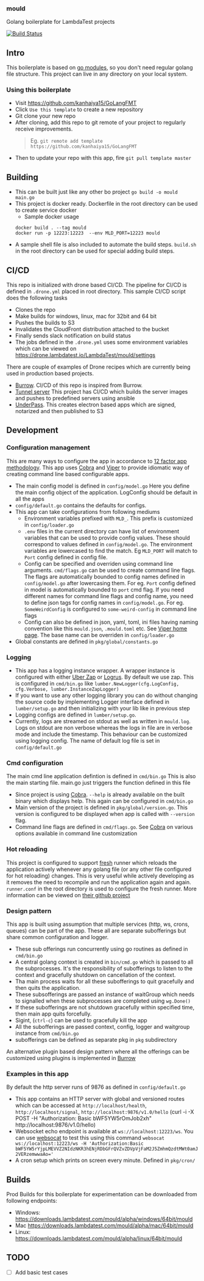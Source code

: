 ### mould
Golang boilerplate for LambdaTest projects

[![Build Status](https://drone.lambdatest.io/api/badges/LambdaTest/mould/status.svg)](https://drone.lambdatest.io/LambdaTest/mould)

## Intro
This boilerplate is based on [go modules](https://blog.golang.org/using-go-modules), so you don't need regular golang file structure. This
project can live in any directory on your local system.


### Using this boilerplate
- Visit https://github.com/kanhaiya15/GoLangFMT
- Click `Use this template` to create a new repository
- Git clone your new repo
- After cloning, add this repo to git remote of your project to regularly receive improvements.
  > Eg. `git remote add template https://github.com/kanhaiya15/GoLangFMT`
- Then to update your repo with this app, fire `git pull template master`

## Building
- This can be built just like any other bo project `go build -o mould main.go`
- This project is docker ready. Dockerfile in the root directory can be used to create service docker
  - Sample docker usage
  ```
  docker build . --tag mould
  docker run -p 12223:12223  --env MLD_PORT=12223 mould
  ```
- A sample shell file is also included to automate the build steps. `build.sh` in the root directory can be used for special adding build steps.

## CI/CD
This repo is initialized with drone based CI/CD. The pipeline for CI/CD is defined in `.drone.yml` placed in root directory. This sample CI/CD script does the following tasks
- Clones the repo
- Make builds for windows, linux, mac for 32bit and 64 bit
- Pushes the builds to S3
- Invalidates the CloudFront distribution attached to the bucket
- Finally sends slack notification on build status
- The jobs defined in the `.drone.yml` uses some environment variables which can be viewed on https://drone.lambdatest.io/LambdaTest/mould/settings

There are couple of examples of Drone recipes which are currently being used in production based projects.
- [Burrow](https://github.com/LambdaTest/burrow). CI/CD of this repo is inspired from Burrow.
- [Tunnel server](https://github.com/LambdaTest/tunnel-server) This project has CI/CD which builds the server images and pushes to predefined servers using ansible
- [UnderPass](https://github.com/LambdaTest/underpass). This creates electron based apps which are signed, notarized and then published to S3


## Development

### Configuration management
This are many ways to configure the app in accordance to [12 factor app methodology](https://12factor.net/). This app uses [Cobra](https://github.com/spf13/cobra) and [Viper](https://github.com/spf13/viper) to provide idiomatic way of creating command line based configurable apps.
- The main config model is defined in `config/model.go` Here you define the main config object of the application. LogConfig should be default in all the apps
- `config/default.go` contains the defaults for configs.
- This app can take configurations from following mediums
  - Environment variables prefixed with `MLD_`. This prefix is customized in `config/loader.go`
  - `.env` files in the current directory can have list of environment variables that can be used to provide config values. These should correspond to values defined in `config/model.go`. The environment variables are lowercased to find the match. Eg `MLD_PORT` will match to `Port` config defined in config file.
  - Config can be specified and overriden using command line arguments. `cmd/flags.go` can be used to create command line flags. The flags are automatically bounded to config names defined in `config/model.go` after lowercasing them. For eg. `Port` config defined in model is automatically bounded to `port` cmd flag. If you need different names for command line flags and config name, you need to define json tags for config names in `config/model.go`.  For eg. `SomeWeirdConfig` is configured to `some-weird-config` in command line flags
  - Config can also be defined in json, yaml, toml, ini files having naming convention like this `mould.json`, `.mould.toml` etc. See [Viper home page](https://github.com/spf13/viper). The base name can be overriden in `config/loader.go`
- Global constants are defined in `pkg/global/constants.go`

### Logging
- This app has a logging instance wrapper. A wrapper instance is configured with either [Uber Zap](https://github.com/uber-go/zap) or [Logrus](https://github.com/sirupsen/logrus). By default we use zap. This is configured in `cmd/bin.go` like `lumber.NewLogger(cfg.LogConfig, cfg.Verbose, lumber.InstanceZapLogger)`
- If you want to use any other logging library you can do without changing the source code by implementing Logger interface defined in `lumber/setup.go` and then initializing with your lib like in previous step
- Logging configs are defined in `lumber/setup.go`.
- Currently, logs are streamed on stdout as well as written in `mould.log`. Logs on stdout are non verbose whereas the logs in file are in verbose mode and include the timestamp. This behaviour can be customized using logging config. The name of default log file is set in `config/default.go`

### Cmd configuration
The main cmd line application defintion is defined in `cmd/bin.go` This is also the main starting file. main.go just triggers the function defined in this file
- Since project is using [Cobra](https://github.com/spf13/cobra). `--help` is already available on the built binary which displays help. This again can be configured in `cmd/bin.go`
- Main version of the project is defined in `pkg/global/version.go`. This version is configured to be displayed when app is called with `--version` flag.
- Command line flags are defined in `cmd/flags.go`. See [Cobra](https://github.com/spf13/cobra) on various options available in command line customization

### Hot reloading
This project is configured to support [fresh](https://github.com/gravityblast/fresh) runner which reloads the application actively whenever any golang file (or any other file configured for hot reloading) changes. This is very useful while actively developing as it removes the need to recompile and run the application again and again. `runner.conf` in the root directory is used to configure the fresh runner. More information can be viewed on [their github project](https://github.com/gravityblast/fresh)

### Design pattern
This app is built using assumption that multiple services (http, ws, crons, queues) can be part of the app. These all are separate subofferings but share common configuration and logger.
- These sub offerings run concurrently using go routines as defined in `cmd/bin.go`
- A central golang context is created in `bin/cmd.go` which is passed to all the subprocesses. It's the responsibility of subofferings to listen to the context and gracefully shutdown on cancellation of the context.
- Tha main process waits for all these subofferings to quit gracefully and then quits the application.
- These subsofferings are passed an instance of waitGroup which needs to signalled when these subprocesses are completed using `wg.Done()`
- If these subofferings are not shutdown gracefully within specified time, then main app quits forcefully.
- Sigint, (`ctrl-c`) can be used to gracefully kill the app
- All the subofferings are passed context, config, logger and waitgroup instance from `cmd/bin.go`
- subofferings can be defined as separate pkg in `pkg` subdirectory

An alternative plugin based design pattern where all the offerings can be customized using plugins is implemented in [Burrow](https://github.com/LambdaTest/burrow)

### Examples in this app
 By default the http server runs of 9876 as defined in `config/default.go`
- This app contains an HTTP server with global and versioned routes which can be accessed at `http://localhost/health`, `http://localhost/signal`, `http://localhost:9876/v1.0/hello` (curl -i -X POST -H "Authorization: Basic bWF5YW5rOmJob2xh" http://localhost:9876/v1.0/hello)
- Websocket echo endpoint is available at `ws://localhost:12223/ws`. You can use [websocat](https://github.com/vi/websocat) to test this using this command `websocat ws://localhost:12223/ws -H 'Authorization:Basic bWF5YW5rYjpLMEVVZ2NIdzNKR3hENjRDbGFrQVZvZDVpVjFaM2J5ZmhmQzdtMWt0amJ2VERzemwwaAo='`
- A cron setup which prints on screen every minute. Defined in `pkg/cron/`


## Builds
Prod Builds for this boilerplate for experimentation can be downloaded from following endpoints:
- Windows: https://downloads.lambdatest.com/mould/alpha/windows/64bit/mould
- Mac https://downloads.lambdatest.com/mould/alpha/mac/64bit/mould
- Linux: https://downloads.lambdatest.com/mould/alpha/linux/64bit/mould


## TODO
* [ ] Add basic test cases


